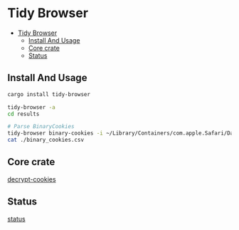 # Tidy Browser

<!--toc:start-->

- [Tidy Browser](#tidy-browser)
  - [Install And Usage](#install-and-usage)
  - [Core crate](#core-crate)
  - [Status](#status)
  <!--toc:end-->

## Install And Usage

```bash
cargo install tidy-browser

tidy-browser -a
cd results

# Parse BinaryCookies
tidy-browser binary-cookies -i ~/Library/Containers/com.apple.Safari/Data/Library/Cookies/Cookies.binarycookies
cat ./binary_cookies.csv
```

## Core crate

[decrypt-cookies](./crates/decrypt-cookies)

## Status

[status](./crates/decrypt-cookies/README.md#test-status)
